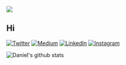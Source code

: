 ![](https://codingcat.codes/wp-content/uploads/2017/08/l2-300x235.png)
## Hi

[![Twitter](https://img.shields.io/badge/twitter-1DA1F2.svg?style=for-the-badge&logo=twitter&logoColor=white)](https://twitter.com/SrNice_)
[![Medium](https://img.shields.io/badge/medium-292929.svg?style=for-the-badge&logo=medium&logoColor=white)](https://medium.com/@daniel.ceinos)
[![LinkedIn](https://img.shields.io/badge/linkedin-0077B5.svg?style=for-the-badge&logo=linkedin&logoColor=white)](https://www.linkedin.com/in/daniel-ceinos/)
[![Instagram]("https://img.shields.io/badge/instagram-E4405F.svg?style=for-the-badge&logo=instagram&logoColor=white)](https://www.instagram.com/srnice)

![Daniel's github stats](https://github-readme-stats.vercel.app/api?username=danielceinos&show_icons=true&title_color=fff&icon_color=79ff97&text_color=9f9f9f&bg_color=151515)
